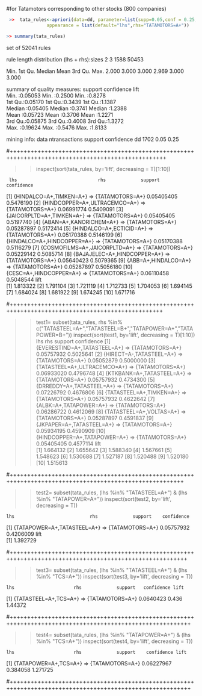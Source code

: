  
 #for Tatamotors corresponding to other stocks (800 companies)

```r
 >>  tata_rules<-apriori(data=dd, parameter=list(supp=0.05,conf = 0.25,minlen=2,maxlen=3), 
               appearance = list(default="lhs",rhs="TATAMOTORS=A+"))
 ```              
 ```r
 >> summary(tata_rules)
 ``` 
set of 52041 rules

rule length distribution (lhs + rhs):sizes
    2     3 
 1588 50453 

   Min. 1st Qu.  Median    Mean 3rd Qu.    Max. 
  2.000   3.000   3.000   2.969   3.000   3.000 

summary of quality measures:
    support          confidence          lift       
 Min.   :0.05053   Min.   :0.2500   Min.   :0.8278  
 1st Qu.:0.05170   1st Qu.:0.3439   1st Qu.:1.1387  
 Median :0.05405   Median :0.3741   Median :1.2388  
 Mean   :0.05723   Mean   :0.3706   Mean   :1.2271  
 3rd Qu.:0.05875   3rd Qu.:0.4008   3rd Qu.:1.3272  
 Max.   :0.19624   Max.   :0.5476   Max.   :1.8133  

mining info:
 data ntransactions support confidence
   dd          1702    0.05       0.25
   
#+++++++++++++++++++++++++++++++++++++++++++++++++++++++++++++++++++++++++++++++++++++++++++++++++++
>>  inspect(sort(tata_rules, by='lift', decreasing = T)[1:10]) 

     lhs                              rhs             support    confidence
[1]  {HINDALCO=A+,TIMKEN=A+}       => {TATAMOTORS=A+} 0.05405405 0.5476190 
[2]  {HINDCOPPER=A+,ULTRACEMCO=A+} => {TATAMOTORS=A+} 0.06991774 0.5409091 
[3]  {JAICORPLTD=A+,TIMKEN=A+}     => {TATAMOTORS=A+} 0.05405405 0.5197740 
[4]  {ABAN=A+,KANORICHEM=A+}       => {TATAMOTORS=A+} 0.05287897 0.5172414 
[5]  {HINDALCO=A+,ECTICID=A+}      => {TATAMOTORS=A+} 0.05170388 0.5146199 
[6]  {HINDALCO=A+,HINDCOPPER=A+}   => {TATAMOTORS=A+} 0.05170388 0.5116279 
[7]  {COSMOFILMS=A+,JAICORPLTD=A+} => {TATAMOTORS=A+} 0.05229142 0.5085714 
[8]  {BAJAJELEC=A+,HINDCOPPER=A+}  => {TATAMOTORS=A+} 0.05640423 0.5079365 
[9]  {ABB=A+,HINDALCO=A+}          => {TATAMOTORS=A+} 0.05287897 0.5056180 
[10] {CESC=A+,HINDCOPPER=A+}       => {TATAMOTORS=A+} 0.06110458 0.5048544 
     lift    
[1]  1.813322
[2]  1.791104
[3]  1.721119
[4]  1.712733
[5]  1.704053
[6]  1.694145
[7]  1.684024
[8]  1.681922
[9]  1.674245
[10] 1.671716

#++++++++++++++++++++++++++++++++++++++++++++++++++++++++++++++++++++++++++++++++++++++++++++++++++
>> test1= subset(tata_rules, rhs %in% c("TATASTEEL=A+","TATASTEEL=B+","TATAPOWER=A+","TATAPOWER=B+"))
> inspect(sort(test1, by='lift', decreasing = T)[1:10])
     lhs                             rhs             support    confidence
[1]  {EVERESTIND=A+,TATASTEEL=A+} => {TATAMOTORS=A+} 0.05757932 0.5025641 
[2]  {HIRECT=A-,TATASTEEL=A+}     => {TATAMOTORS=A+} 0.05052879 0.5000000 
[3]  {TATASTEEL=A+,ULTRACEMCO=A+} => {TATAMOTORS=A+} 0.06933020 0.4796748 
[4]  {KTKBANK=A+,TATASTEEL=A+}    => {TATAMOTORS=A+} 0.05757932 0.4734300 
[5]  {DRREDDY=A+,TATASTEEL=A+}    => {TATAMOTORS=A+} 0.07226792 0.4676806 
[6]  {TATASTEEL=A+,TIMKEN=A+}     => {TATAMOTORS=A+} 0.05757932 0.4622642 
[7]  {ALBK=A+,TATAPOWER=A+}       => {TATAMOTORS=A+} 0.06286722 0.4612069 
[8]  {TATASTEEL=A+,VOLTAS=A+}     => {TATAMOTORS=A+} 0.05287897 0.4591837 
[9]  {JKPAPER=A+,TATASTEEL=A+}    => {TATAMOTORS=A+} 0.05934195 0.4590909 
[10] {HINDCOPPER=A+,TATAPOWER=A+} => {TATAMOTORS=A+} 0.05405405 0.4577114 
     lift    
[1]  1.664132
[2]  1.655642
[3]  1.588340
[4]  1.567661
[5]  1.548623
[6]  1.530688
[7]  1.527187
[8]  1.520488
[9]  1.520180
[10] 1.515613

#++++++++++++++++++++++++++++++++++++++++++++++++++++++++++++++++++++++++++++++++++++++++++++++++++++++++
>> test2= subset(tata_rules, (lhs %in% "TATASTEEL=A+")  & (lhs %in% "TATAPOWER=A+"))
>> inspect(sort(test2, by='lift', decreasing = T))  

    lhs                            rhs             support    confidence
[1] {TATAPOWER=A+,TATASTEEL=A+} => {TATAMOTORS=A+} 0.05757932 0.4206009 
    lift    
[1] 1.392729

#+++++++++++++++++++++++++++++++++++++++++++++++++++++++++++++++++++++++++++++++++++++++++++++++++++++++++
>> test3= subset(tata_rules, (lhs %in% "TATASTEEL=A+")  & (lhs %in% "TCS=A+"))
>> inspect(sort(test3, by='lift', decreasing = T)) 

    lhs                      rhs             support   confidence lift   
[1] {TATASTEEL=A+,TCS=A+} => {TATAMOTORS=A+} 0.0640423 0.436      1.44372

#++++++++++++++++++++++++++++++++++++++++++++++++++++++++++++++++++++++++++++++++++++++++++++++++++++++++++
>> test4= subset(tata_rules, (lhs %in% "TATAPOWER=A+")  & (lhs %in% "TCS=A+"))
>> inspect(sort(test4, by='lift', decreasing = T))   

    lhs                      rhs             support    confidence lift    
[1] {TATAPOWER=A+,TCS=A+} => {TATAMOTORS=A+} 0.06227967 0.384058   1.271725

#++++++++++++++++++++++++++++++++++++++++++++++++++++++++++++++++++++++++++++++++++++++++++++++++++++++++++



          
